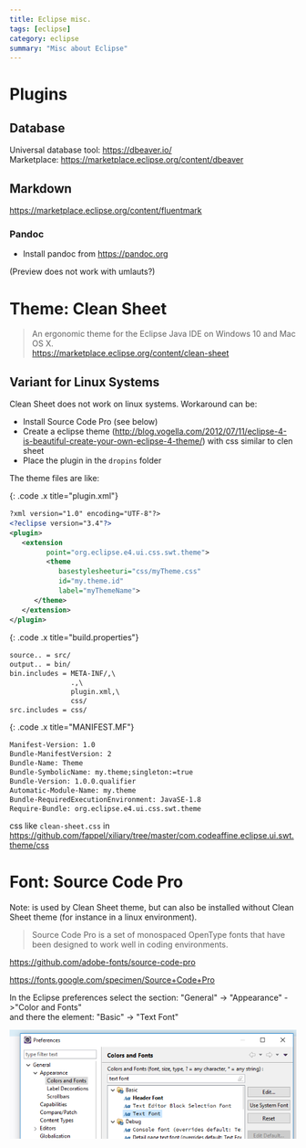 ```yaml
---
title: Eclipse misc.
tags: [eclipse]
category: eclipse
summary: "Misc about Eclipse"
---
```




# Plugins

## Database
Universal database tool: <https://dbeaver.io/>  
Marketplace: <https://marketplace.eclipse.org/content/dbeaver>

## Markdown

<https://marketplace.eclipse.org/content/fluentmark>

### Pandoc

* Install pandoc from <https://pandoc.org>

(Preview does not work with umlauts?)

# Theme: Clean Sheet

> An ergonomic theme for the Eclipse Java IDE on Windows 10 and Mac OS X.    
<https://marketplace.eclipse.org/content/clean-sheet>

## Variant for Linux Systems

Clean Sheet does not work on linux systems. Workaround can be:

* Install Source Code Pro (see below)
* Create a  eclipse theme (<http://blog.vogella.com/2012/07/11/eclipse-4-is-beautiful-create-your-own-eclipse-4-theme/>) with css similar to clen sheet
* Place the plugin in the `dropins` folder

 
 The theme files are like:
 
 {: .code .x title="plugin.xml"}
~~~xml
?xml version="1.0" encoding="UTF-8"?>
<?eclipse version="3.4"?>
<plugin>
   <extension
         point="org.eclipse.e4.ui.css.swt.theme">
         <theme
            basestylesheeturi="css/myTheme.css"
            id="my.theme.id"
            label="myThemeName">
      </theme>
   </extension>
</plugin>
~~~

{: .code .x title="build.properties"}
~~~
source.. = src/
output.. = bin/
bin.includes = META-INF/,\
               .,\
               plugin.xml,\
               css/
src.includes = css/
~~~

{: .code .x title="MANIFEST.MF"}
~~~
Manifest-Version: 1.0
Bundle-ManifestVersion: 2
Bundle-Name: Theme
Bundle-SymbolicName: my.theme;singleton:=true
Bundle-Version: 1.0.0.qualifier
Automatic-Module-Name: my.theme
Bundle-RequiredExecutionEnvironment: JavaSE-1.8
Require-Bundle: org.eclipse.e4.ui.css.swt.theme
~~~
 
css like `clean-sheet.css` in <https://github.com/fappel/xiliary/tree/master/com.codeaffine.eclipse.ui.swt.theme/css>
 

# Font:  Source Code Pro

Note: is used by Clean Sheet theme, but can also be installed without Clean Sheet theme (for instance in a linux environment).

> Source Code Pro is a set of monospaced OpenType fonts that have been designed to work well in coding environments.    

<https://github.com/adobe-fonts/source-code-pro>

<https://fonts.google.com/specimen/Source+Code+Pro>

In the Eclipse preferences select the section: "General" -> "Appearance" ->"Color and Fonts"  
and there the element: "Basic" -> "Text Font"


![colors and fonts](diverses/colors_and_fonts.png "Basic text font")